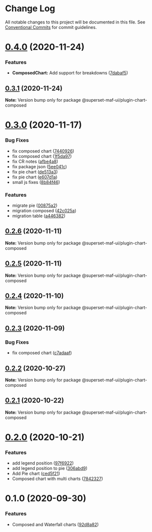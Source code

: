 # Change Log

All notable changes to this project will be documented in this file.
See [Conventional Commits](https://conventionalcommits.org) for commit guidelines.

# [0.4.0](https://gitlab.com/nielsen-media/maf/superset/superset-maf-ui/compare/@superset-maf-ui/plugin-chart-composed@0.3.1...@superset-maf-ui/plugin-chart-composed@0.4.0) (2020-11-24)


### Features

* **ComposedChart:** Add support for breakdowns ([7dabaf5](https://gitlab.com/nielsen-media/maf/superset/superset-maf-ui/commit/7dabaf5c76a98a4a5e8fe4083f8773890f4dfe85))





## [0.3.1](https://gitlab.com/nielsen-media/maf/superset/superset-maf-ui/compare/@superset-maf-ui/plugin-chart-composed@0.2.6...@superset-maf-ui/plugin-chart-composed@0.3.1) (2020-11-24)

**Note:** Version bump only for package @superset-maf-ui/plugin-chart-composed





# [0.3.0](https://gitlab.com/nielsen-media/maf/superset/superset-maf-ui/compare/@superset-maf-ui/plugin-chart-composed@0.2.6...@superset-maf-ui/plugin-chart-composed@0.3.0) (2020-11-17)


### Bug Fixes

* fix composed chart ([7440926](https://gitlab.com/nielsen-media/maf/superset/superset-maf-ui/commit/74409269967ee4d5f9ae790d28de711528d2ea60))
* fix composed chart ([1f5da97](https://gitlab.com/nielsen-media/maf/superset/superset-maf-ui/commit/1f5da97f8aee4db0a35130022fcf5f66c32d7055))
* fix CR notes ([afbe4a8](https://gitlab.com/nielsen-media/maf/superset/superset-maf-ui/commit/afbe4a8fd75dcf9ddd1bdf29801f549f68766e31))
* fix package json ([5ee041c](https://gitlab.com/nielsen-media/maf/superset/superset-maf-ui/commit/5ee041c47b934dfd3c4434912e748244f4079afc))
* fix pie chart ([de513a3](https://gitlab.com/nielsen-media/maf/superset/superset-maf-ui/commit/de513a3978a04aa3194ed4e748ae0d1006ab3bdf))
* fix pie chart ([e607d1a](https://gitlab.com/nielsen-media/maf/superset/superset-maf-ui/commit/e607d1a108657ea3c7022babf74fcb81e18fd662))
* small js fixes ([8b84f46](https://gitlab.com/nielsen-media/maf/superset/superset-maf-ui/commit/8b84f467a3ffeb6b2a3e225a1c87e3a656d49d75))


### Features

* migrate pie ([00875a2](https://gitlab.com/nielsen-media/maf/superset/superset-maf-ui/commit/00875a238c0832eb4e50d971265a436ae5220a8f))
* migration composed ([42c025a](https://gitlab.com/nielsen-media/maf/superset/superset-maf-ui/commit/42c025a7f389d516988fa29efd4d1fed57acc39e))
* migration table ([a446382](https://gitlab.com/nielsen-media/maf/superset/superset-maf-ui/commit/a4463822a405dbc7ac86222f435267cfef5259bf))





## [0.2.6](https://gitlab.com/nielsen-media/maf/superset/superset-maf-ui/compare/@superset-maf-ui/plugin-chart-composed@0.2.5...@superset-maf-ui/plugin-chart-composed@0.2.6) (2020-11-11)

**Note:** Version bump only for package @superset-maf-ui/plugin-chart-composed





## [0.2.5](https://gitlab.com/nielsen-media/maf/superset/superset-maf-ui/compare/@superset-maf-ui/plugin-chart-composed@0.2.4...@superset-maf-ui/plugin-chart-composed@0.2.5) (2020-11-11)

**Note:** Version bump only for package @superset-maf-ui/plugin-chart-composed





## [0.2.4](https://gitlab.com/nielsen-media/maf/superset/superset-maf-ui/compare/@superset-maf-ui/plugin-chart-composed@0.2.3...@superset-maf-ui/plugin-chart-composed@0.2.4) (2020-11-10)

**Note:** Version bump only for package @superset-maf-ui/plugin-chart-composed





## [0.2.3](https://gitlab.com/nielsen-media/maf/superset/superset-maf-ui/compare/@superset-maf-ui/plugin-chart-composed@0.2.2...@superset-maf-ui/plugin-chart-composed@0.2.3) (2020-11-09)


### Bug Fixes

* fix composed chart ([c7adaaf](https://gitlab.com/nielsen-media/maf/superset/superset-maf-ui/commit/c7adaafada43133b01fdc0bcf861c29a6b5562bf))





## [0.2.2](https://gitlab.com/nielsen-media/maf/superset/superset-maf-ui/compare/@superset-maf-ui/plugin-chart-composed@0.2.1...@superset-maf-ui/plugin-chart-composed@0.2.2) (2020-10-27)

**Note:** Version bump only for package @superset-maf-ui/plugin-chart-composed





## [0.2.1](https://gitlab.com/nielsen-media/maf/superset/superset-maf-ui/compare/@superset-maf-ui/plugin-chart-composed@0.2.0...@superset-maf-ui/plugin-chart-composed@0.2.1) (2020-10-22)

**Note:** Version bump only for package @superset-maf-ui/plugin-chart-composed





# [0.2.0](https://gitlab.com/nielsen-media/maf/superset/superset-maf-ui/compare/@superset-maf-ui/plugin-chart-composed@0.1.0...@superset-maf-ui/plugin-chart-composed@0.2.0) (2020-10-21)


### Features

* add legend position ([97f6922](https://gitlab.com/nielsen-media/maf/superset/superset-maf-ui/commit/97f692268c91754ca3f49d1d25c5b3ae298f7670))
* add legend position to pie ([306abd9](https://gitlab.com/nielsen-media/maf/superset/superset-maf-ui/commit/306abd91596c3eb6eb4e692d7d0a99b93f6e6548))
* Add Pie chart ([ced5f21](https://gitlab.com/nielsen-media/maf/superset/superset-maf-ui/commit/ced5f2185ddfec2003d0b88b42c075beea0f0cb2))
* Composed chart with multi charts ([7842327](https://gitlab.com/nielsen-media/maf/superset/superset-maf-ui/commit/784232758f4109e484f3052b45445f16c470d53a))





# 0.1.0 (2020-09-30)


### Features

* Composed and Waterfall charts ([92d8a82](https://gitlab.com/nielsen-media/maf/superset/superset-maf-ui/commit/92d8a82da539d794f9b8c367a16f95249b912a50))
